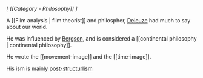 *[ [[Category  - Philosophy]] ]*

A [[Film analysis | film theorist]] and philospher, [Deleuze](https://en.wikipedia.org/wiki/Gilles_Deleuze) had much to say about our world. 

He was influenced by [Bergson](https://en.wikipedia.org/wiki/Henri_Bergson), and is considered a [[continental philosophy | continental philosophy]].

He wrote the [[movement-image]] and the [[time-image]].

His ism is mainly [post-structurlism](https://en.wikipedia.org/wiki/Post-structuralism)
